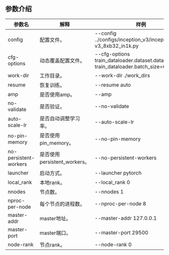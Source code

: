 
## 参数介绍

参数名 | 解释 | 样例
-----------------|-----------------|-----------------
config | 配置文件。 | --config  ../configs/inception_v3/inception-v3_8xb32_in1k.py
cfg-options | 动态覆盖配置文件。 | --cfg-options train_dataloader.dataset.data_root=xxx train_dataloader.batch_size=64
work-dir | 工作目录。 | --work-dir ./work_dirs
resume | 恢复训练。 | --resume auto
amp | 是否使用amp。 | --amp
no-validate | 是否验证。 | --no-validate
auto-scale-lr | 是否自动调整学习率。 | --auto-scale-lr
no-pin-memory | 是否使用pin_memory。 | --no-pin-memory
no-persistent-workers | 是否使用persistent_workers。 | --no-persistent-workers
launcher | 启动方式。 | --launcher pytorch
local_rank | 本地rank。 | --local_rank 0
nnodes | 节点数。 | --nnodes 1
nproc-per-node | 每个节点的进程数。 | --nproc-per-node 8
master-addr | master地址。 | --master-addr 127.0.0.1
master-port | master端口。 | --master-port 29500
node-rank | 节点rank。 | --node-rank 0